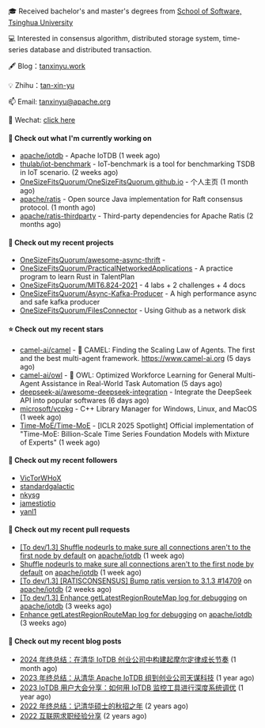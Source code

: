 🎓 Received bachelor's and master's degrees from [School of Software, Tsinghua University](https://www.thss.tsinghua.edu.cn/)

💻 Interested in consensus algorithm, distributed storage system, time-series database and distributed transaction.

🖋 Blog：[tanxinyu.work](https://tanxinyu.work)

💡 Zhihu：[tan-xin-yu](https://www.zhihu.com/people/tan-xin-yu-22)

📫 Email: [tanxinyu@apache.org](mailto:tanxinyu@apache.org)

💬 Wechat: [click here](https://github.com/LebronAl/LebronAl/issues/1)

#### 👷 Check out what I'm currently working on

- [apache/iotdb](https://github.com/apache/iotdb) - Apache IoTDB (1 week ago)
- [thulab/iot-benchmark](https://github.com/thulab/iot-benchmark) - IoT-benchmark is a tool for benchmarking TSDB in IoT scenario. (2 weeks ago)
- [OneSizeFitsQuorum/OneSizeFitsQuorum.github.io](https://github.com/OneSizeFitsQuorum/OneSizeFitsQuorum.github.io) - 个人主页 (1 month ago)
- [apache/ratis](https://github.com/apache/ratis) - Open source Java implementation for Raft consensus protocol. (1 month ago)
- [apache/ratis-thirdparty](https://github.com/apache/ratis-thirdparty) - Third-party dependencies for Apache Ratis (2 months ago)

#### 🌱 Check out my recent projects

- [OneSizeFitsQuorum/awesome-async-thrift](https://github.com/OneSizeFitsQuorum/awesome-async-thrift) - 
- [OneSizeFitsQuorum/PracticalNetworkedApplications](https://github.com/OneSizeFitsQuorum/PracticalNetworkedApplications) - A practice program to learn Rust in TalentPlan
- [OneSizeFitsQuorum/MIT6.824-2021](https://github.com/OneSizeFitsQuorum/MIT6.824-2021) - 4 labs &#43; 2 challenges &#43; 4 docs
- [OneSizeFitsQuorum/Async-Kafka-Producer](https://github.com/OneSizeFitsQuorum/Async-Kafka-Producer) - A high performance async and safe kafka producer
- [OneSizeFitsQuorum/FilesConnector](https://github.com/OneSizeFitsQuorum/FilesConnector) - Using Github as a network disk

#### ⭐ Check out my recent stars

- [camel-ai/camel](https://github.com/camel-ai/camel) - 🐫 CAMEL: Finding the Scaling Law of Agents. The first and the best multi-agent framework. https://www.camel-ai.org (5 days ago)
- [camel-ai/owl](https://github.com/camel-ai/owl) - 🦉 OWL: Optimized Workforce Learning for General Multi-Agent Assistance in Real-World Task Automation (5 days ago)
- [deepseek-ai/awesome-deepseek-integration](https://github.com/deepseek-ai/awesome-deepseek-integration) - Integrate the DeepSeek API into popular softwares (6 days ago)
- [microsoft/vcpkg](https://github.com/microsoft/vcpkg) - C&#43;&#43; Library Manager for Windows, Linux, and MacOS (1 week ago)
- [Time-MoE/Time-MoE](https://github.com/Time-MoE/Time-MoE) - [ICLR 2025 Spotlight] Official implementation of &#34;Time-MoE: Billion-Scale Time Series Foundation Models with Mixture of Experts&#34; (1 week ago)

#### 👯 Check out my recent followers

- [VicTorWHoX](https://github.com/VicTorWHoX)
- [standardgalactic](https://github.com/standardgalactic)
- [nkysg](https://github.com/nkysg)
- [jamestiotio](https://github.com/jamestiotio)
- [yanl1](https://github.com/yanl1)

#### 🔨 Check out my recent pull requests

- [[To dev/1.3] Shuffle nodeurls to make sure all connections aren&#39;t to the first node by default](https://github.com/apache/iotdb/pull/14986) on [apache/iotdb](https://github.com/apache/iotdb) (1 week ago)
- [Shuffle nodeurls to make sure all connections aren&#39;t to the first node by default](https://github.com/apache/iotdb/pull/14983) on [apache/iotdb](https://github.com/apache/iotdb) (1 week ago)
- [[To dev/1.3] [RATISCONSENSUS] Bump ratis version to 3.1.3 #14709](https://github.com/apache/iotdb/pull/14952) on [apache/iotdb](https://github.com/apache/iotdb) (2 weeks ago)
- [[To dev/1.3] Enhance getLatestRegionRouteMap log for debugging](https://github.com/apache/iotdb/pull/14842) on [apache/iotdb](https://github.com/apache/iotdb) (3 weeks ago)
- [Enhance getLatestRegionRouteMap log for debugging](https://github.com/apache/iotdb/pull/14830) on [apache/iotdb](https://github.com/apache/iotdb) (3 weeks ago)

#### 📜 Check out my recent blog posts

- [2024 年终总结：在清华 IoTDB 创业公司中构建起摩尔定律成长节奏](https://tanxinyu.work/2024-annual-summary/) (1 month ago)
- [2023 年终总结：从清华 Apache IoTDB 组到创业公司天谋科技](https://tanxinyu.work/2023-annual-summary/) (1 year ago)
- [2023 IoTDB 用户大会分享：如何用 IoTDB 监控工具进行深度系统调优](https://tanxinyu.work/2023-iotdb-submit/) (1 year ago)
- [2022 年终总结：记清华硕士的秋招之年](https://tanxinyu.work/2022-annual-summary/) (2 years ago)
- [2022 互联网求职经验分享](https://tanxinyu.work/2022-internet-job-hunting-experience-sharing/) (2 years ago)
